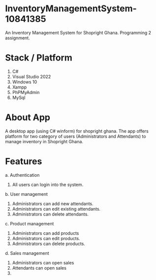 # InventoryManagementSystem-10841385
An Inventory Management System for Shopright Ghana. Programming 2 assignment. 

# Stack / Platform <br/>
1. C# <br/>
2. Visual Studio 2022 <br/>
3. Windows 10 <br/>
4. Xampp <br/>
5. PhPMyAdmin <br/>
6. MySql <br/>

# About App
A desktop app (using C# winform) for shopright ghana. The app offers platform for two category of users (Administrators and Attendants) to manage inventory in Shopright Ghana. <br/>

# Features
a. Authentication <br/>
  1. All users can login into the system. <br/>
  
b. User management 
  1. Administrators can add new attendants. <br/>
  2. Administrators can edit existing attendants. <br/>
  3. Administrators can delete attendants. <br/>

c. Product management
  1. Administrators can add products <br/>
  2. Administrators can edit products. <br/>
  3. Administrators can delete products. <br/>
  
d. Sales management
  1. Administrators can open sales <br/>
  2. Attendants can open sales <br/>
  3. 

